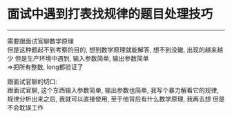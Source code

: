 # 面试中遇到打表找规律的题目处理技巧

---

需要跟面试官聊数学原理  
但是这种题起不到考察的目的, 想到数学原理就能解答, 想不到没辙, 出现的越来越少
但是生产环境中遇到, 输入参数简单, 输出参数简单  
=>把所有整数, long都验证了  
  
  
 跟面试官聊的切口:   
 跟面试官聊, 这个东西输入参数简单, 输出参数也简单, 我写个暴力解看它的规律, 
 规律分析出来之后, 我就可以直接使用, 至于他背后有什么数学原理, 我再去想
 但是不会耽误工作  